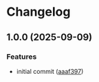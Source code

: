 # Changelog

## 1.0.0 (2025-09-09)


### Features

* initial commit ([aaaf397](https://github.com/integratop/retailcrm-bot-api-effect/commit/aaaf39713d94d0a1fdaee9387ddf63ccd37aacd9))
